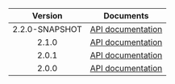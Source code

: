 | Version | Documents |
|:---:|---|
| 2.2.0-SNAPSHOT | [API documentation](2.2.0-SNAPSHOT) |
| 2.1.0 | [API documentation](2.1.0) |
| 2.0.1 | [API documentation](2.0.1) |
| 2.0.0 | [API documentation](2.0.0) |

